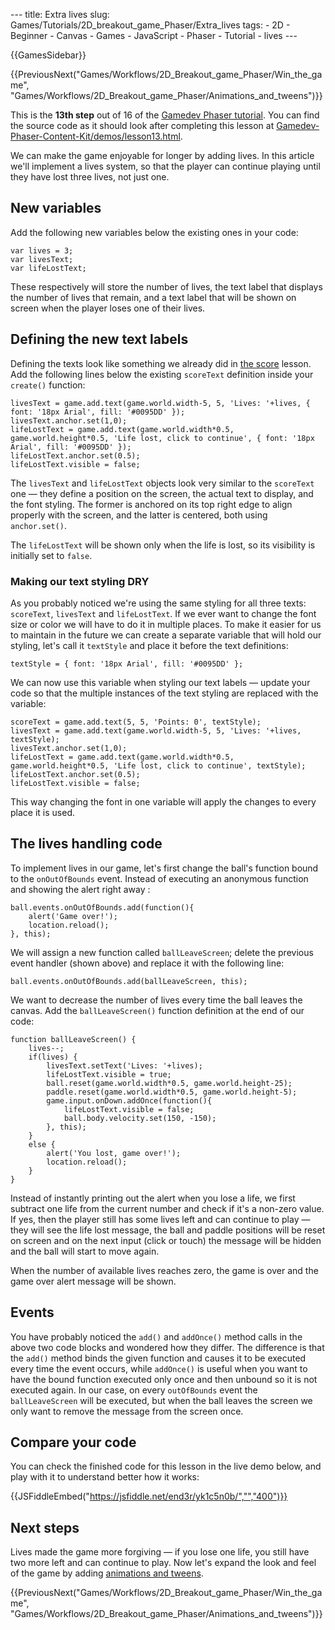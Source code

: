 --- title: Extra lives slug: Games/Tutorials/2D\_breakout\_game\_Phaser/Extra\_lives tags: - 2D - Beginner - Canvas - Games - JavaScript - Phaser - Tutorial - lives ---

{{GamesSidebar}}

{{PreviousNext("Games/Workflows/2D\_Breakout\_game\_Phaser/Win\_the\_game", "Games/Workflows/2D\_Breakout\_game\_Phaser/Animations\_and\_tweens")}}

This is the **13th step** out of 16 of the [Gamedev Phaser tutorial](/en-US/docs/Games/Tutorials/2D_breakout_game_Phaser). You can find the source code as it should look after completing this lesson at [Gamedev-Phaser-Content-Kit/demos/lesson13.html](https://github.com/end3r/Gamedev-Phaser-Content-Kit/blob/gh-pages/demos/lesson13.html).

<span class="seoSummary">We can make the game enjoyable for longer by adding lives. In this article we'll implement a lives system, so that the player can continue playing until they have lost three lives, not just one.</span>

New variables
-------------

Add the following new variables below the existing ones in your code:

    var lives = 3;
    var livesText;
    var lifeLostText;

These respectively will store the number of lives, the text label that displays the number of lives that remain, and a text label that will be shown on screen when the player loses one of their lives.

Defining the new text labels
----------------------------

Defining the texts look like something we already did in [the score](/en-US/docs/Games/Tutorials/2D_breakout_game_Phaser/The_score) lesson. Add the following lines below the existing `scoreText` definition inside your `create()` function:

    livesText = game.add.text(game.world.width-5, 5, 'Lives: '+lives, { font: '18px Arial', fill: '#0095DD' });
    livesText.anchor.set(1,0);
    lifeLostText = game.add.text(game.world.width*0.5, game.world.height*0.5, 'Life lost, click to continue', { font: '18px Arial', fill: '#0095DD' });
    lifeLostText.anchor.set(0.5);
    lifeLostText.visible = false;

The `livesText` and `lifeLostText` objects look very similar to the `scoreText` one — they define a position on the screen, the actual text to display, and the font styling. The former is anchored on its top right edge to align properly with the screen, and the latter is centered, both using `anchor.set()`.

The `lifeLostText` will be shown only when the life is lost, so its visibility is initially set to `false`.

### Making our text styling DRY

As you probably noticed we're using the same styling for all three texts: `scoreText`, `livesText` and `lifeLostText`. If we ever want to change the font size or color we will have to do it in multiple places. To make it easier for us to maintain in the future we can create a separate variable that will hold our styling, let's call it `textStyle` and place it before the text definitions:

    textStyle = { font: '18px Arial', fill: '#0095DD' };

We can now use this variable when styling our text labels — update your code so that the multiple instances of the text styling are replaced with the variable:

    scoreText = game.add.text(5, 5, 'Points: 0', textStyle);
    livesText = game.add.text(game.world.width-5, 5, 'Lives: '+lives, textStyle);
    livesText.anchor.set(1,0);
    lifeLostText = game.add.text(game.world.width*0.5, game.world.height*0.5, 'Life lost, click to continue', textStyle);
    lifeLostText.anchor.set(0.5);
    lifeLostText.visible = false;

This way changing the font in one variable will apply the changes to every place it is used.

The lives handling code
-----------------------

To implement lives in our game, let's first change the ball's function bound to the `onOutOfBounds` event. Instead of executing an anonymous function and showing the alert right away :

    ball.events.onOutOfBounds.add(function(){
        alert('Game over!');
        location.reload();
    }, this);

We will assign a new function called `ballLeaveScreen`; delete the previous event handler (shown above) and replace it with the following line:

    ball.events.onOutOfBounds.add(ballLeaveScreen, this);

We want to decrease the number of lives every time the ball leaves the canvas. Add the `ballLeaveScreen()` function definition at the end of our code:

    function ballLeaveScreen() {
        lives--;
        if(lives) {
            livesText.setText('Lives: '+lives);
            lifeLostText.visible = true;
            ball.reset(game.world.width*0.5, game.world.height-25);
            paddle.reset(game.world.width*0.5, game.world.height-5);
            game.input.onDown.addOnce(function(){
                lifeLostText.visible = false;
                ball.body.velocity.set(150, -150);
            }, this);
        }
        else {
            alert('You lost, game over!');
            location.reload();
        }
    }

Instead of instantly printing out the alert when you lose a life, we first subtract one life from the current number and check if it's a non-zero value. If yes, then the player still has some lives left and can continue to play — they will see the life lost message, the ball and paddle positions will be reset on screen and on the next input (click or touch) the message will be hidden and the ball will start to move again.

When the number of available lives reaches zero, the game is over and the game over alert message will be shown.

Events
------

You have probably noticed the `add()` and `addOnce()` method calls in the above two code blocks and wondered how they differ. The difference is that the `add()` method binds the given function and causes it to be executed every time the event occurs, while `addOnce()` is useful when you want to have the bound function executed only once and then unbound so it is not executed again. In our case, on every `outOfBounds` event the `ballLeaveScreen` will be executed, but when the ball leaves the screen we only want to remove the message from the screen once.

Compare your code
-----------------

You can check the finished code for this lesson in the live demo below, and play with it to understand better how it works:

{{JSFiddleEmbed("https://jsfiddle.net/end3r/yk1c5n0b/","","400")}}

Next steps
----------

Lives made the game more forgiving — if you lose one life, you still have two more left and can continue to play. Now let's expand the look and feel of the game by adding [animations and tweens](/en-US/docs/Games/Tutorials/2D_breakout_game_Phaser/Animations_and_tweens).

{{PreviousNext("Games/Workflows/2D\_Breakout\_game\_Phaser/Win\_the\_game", "Games/Workflows/2D\_Breakout\_game\_Phaser/Animations\_and\_tweens")}}
